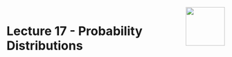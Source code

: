 <img align="right" width="90" height="90" src="https://github.com/cs-MohamedAyman/Computer-Science-Textbooks/blob/master/logos/data-analysis.jpg">

# Lecture 17 - Probability Distributions

